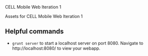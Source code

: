 CELL Mobile Web Iteration 1

Assets for CELL Mobile Web Iteration 1

## Helpful commands
- `grunt server` to start a localhost server on port 8080. Navigate to http://localhost:8080/ to view your webapp.
